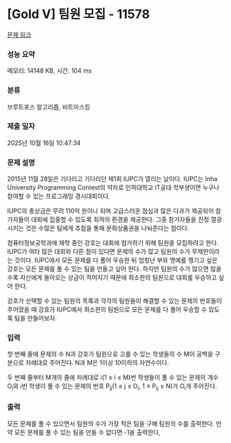 # [Gold V] 팀원 모집 - 11578 

[문제 링크](https://www.acmicpc.net/problem/11578) 

### 성능 요약

메모리: 14148 KB, 시간: 104 ms

### 분류

브루트포스 알고리즘, 비트마스킹

### 제출 일자

2025년 10월 16일 10:47:34

### 문제 설명

<p>2015년 11월 28일은 기다리고 기다리던 제1회 IUPC가 열리는 날이다. IUPC는 Inha University Programming Contest의 약자로 인하대학교 IT공대 학부생이면 누구나 참여할 수 있는 프로그래밍 경시대회이다. </p>

<p>IUPC의 총상금은 무려 110억 원이나 되며 고급스러운 점심과 많은 다과가 제공되어 참가자들이 대회에 집중할 수 있도록 최적의 환경을 제공한다. 그중 참가자들을 진정 열광시키는 것은 수많은 팀에게 추첨을 통해 문화상품권을 나눠준다는 점이다.</p>

<p>컴퓨터정보공학과에 재학 중인 강호는 대회에 참가하기 위해 팀원을 모집하려고 한다. IUPC가 여타 많은 대회와 다른 점이 있다면 문제의 수가 많고 팀원의 수가 무제한이라는 것이다. IUPC에서 모든 문제를 다 풀어 우승한 뒤 엄청난 부와 명예를 챙기고 싶은 강호는 모든 문제를 풀 수 있는 팀을 만들고 싶어 한다. 하지만 팀원의 수가 많으면 많을수록 자신에게 돌아오는 상금이 적어지기 때문에 최소한의 팀원으로 대회를 우승하고 싶어 한다.</p>

<p>강호가 선택할 수 있는 팀원의 목록과 각각의 팀원들이 해결할 수 있는 문제의 번호들이 주어졌을 때 강호가 IUPC에서 최소한의 팀원으로 모든 문제를 다 풀어 우승할 수 있도록 팀을 만들어보자.</p>

### 입력 

 <p>첫 번째 줄에 문제의 수 N과 강호가 팀원으로 고를 수 있는 학생들의 수 M이 공백을 구분으로 차례대로 주어진다. N과 M은 1이상 10이하의 자연수이다.</p>

<p>두 번째 줄부터 M개의 줄에 차례대로 i(1 ≤ i ≤ M)번 학생들이 풀 수 있는 문제의 개수 O<sub>i</sub>와 i번 학생이 풀 수 있는 문제의 번호 P<sub>ij</sub>(1 ≤ j ≤ O<sub>i</sub>, 1 ≤ P<sub>ij</sub> ≤ N)가 O<sub>i</sub>개 주어진다.</p>

### 출력 

 <p>모든 문제를 풀 수 있으면서 팀원의 수가 가장 적은 팀을 구해 팀원의 수를 출력한다. 만약 모든 문제를 풀 수 있는 팀을 만들 수 없다면 -1을 출력한다,</p>


